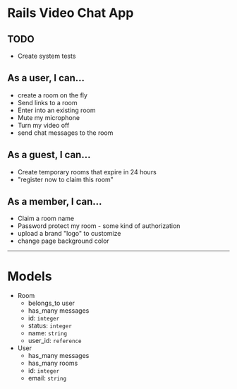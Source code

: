 # Rails Video Chat App

## TODO

* Create system tests

## As a user, I can...

* create a room on the fly
* Send links to a room
* Enter into an existing room
* Mute my microphone
* Turn my video off
* send chat messages to the room

## As a guest, I can...

* Create temporary rooms that expire in 24 hours
* "register now to claim this room"

## As a member, I can...

* Claim a room name
* Password protect my room - some kind of authorization
* upload a brand "logo" to customize
* change page background color

___

# Models

* Room
  - belongs_to user
  - has_many messages
  - id: `integer`
  - status: `integer`
  - name: `string`
  - user_id: `reference`
* User
  - has_many messages
  - has_many rooms
  - id: `integer`
  - email: `string`
